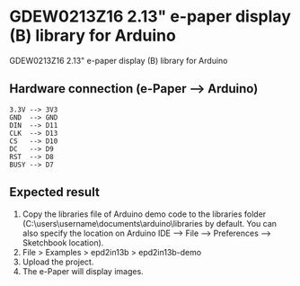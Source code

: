 # GDEW0213Z16 2.13" e-paper display (B) library for Arduino
GDEW0213Z16 2.13" e-paper display (B) library for Arduino
## Hardware connection (e-Paper --> Arduino)
    3.3V --> 3V3
    GND  --> GND
    DIN  --> D11
    CLK  --> D13
    CS   --> D10
    DC   --> D9
    RST  --> D8
    BUSY --> D7
## Expected result
1.  Copy the libraries file of Arduino demo code to the libraries folder 
    (C:\users\username\documents\arduino\libraries by default. You can also 
    specify the location on 
    Arduino IDE --> File --> Preferences --> Sketchbook location).
2.  File > Examples > epd2in13b > epd2in13b-demo
3.  Upload the project.
4.  The e-Paper will display images.


